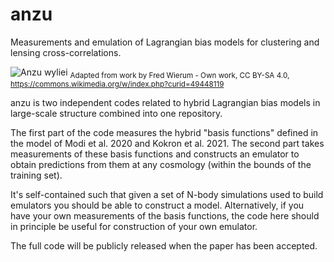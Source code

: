 # anzu

Measurements and emulation of Lagrangian bias models for clustering and lensing cross-correlations.

![Anzu wyliei](http://stanford.edu/~kokron/anzu_2.png)
<sub>Adapted from work by Fred Wierum - Own work, CC BY-SA 4.0, https://commons.wikimedia.org/w/index.php?curid=49448119 <sub>


anzu is two independent codes related to hybrid Lagrangian bias models in large-scale structure combined into one repository.

The first part of the code measures the hybrid "basis functions" defined in the model of Modi et al. 2020 and Kokron et al. 2021. The second part takes measurements of these basis functions and constructs an emulator to obtain predictions from them at any cosmology (within the bounds of the training set). 

It's self-contained such that given a set of N-body simulations used to build emulators you should be able to construct a model. Alternatively, if you have your own measurements of the basis functions, the code here should in principle be useful for construction of your own emulator. 

The full code will be publicly released when the paper has been accepted.



